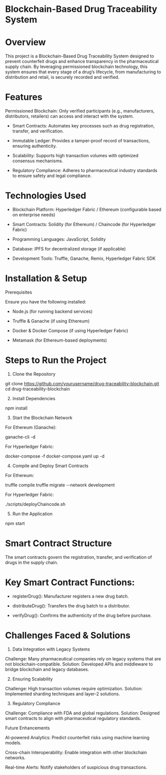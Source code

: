 # Blockchain-Based Drug Traceability System

# Overview

This project is a Blockchain-Based Drug Traceability System designed to prevent counterfeit drugs and enhance transparency in the pharmaceutical supply chain. By leveraging permissioned blockchain technology, this system ensures that every stage of a drug’s lifecycle, from manufacturing to distribution and retail, is securely recorded and verified.

# Features

Permissioned Blockchain: Only verified participants (e.g., manufacturers, distributors, retailers) can access and interact with the system.

- Smart Contracts: Automates key processes such as drug registration, transfer, and verification.

- Immutable Ledger: Provides a tamper-proof record of transactions, ensuring authenticity.

- Scalability: Supports high transaction volumes with optimized consensus mechanisms.

- Regulatory Compliance: Adheres to pharmaceutical industry standards to ensure safety and legal compliance.

# Technologies Used

- Blockchain Platform: Hyperledger Fabric / Ethereum (configurable based on enterprise needs)

- Smart Contracts: Solidity (for Ethereum) / Chaincode (for Hyperledger Fabric)

- Programming Languages: JavaScript, Solidity

- Database: IPFS for decentralized storage (if applicable)

- Development Tools: Truffle, Ganache, Remix, Hyperledger Fabric SDK

# Installation & Setup

Prerequisites

Ensure you have the following installed:

- Node.js (for running backend services)

- Truffle & Ganache (if using Ethereum)

- Docker & Docker Compose (if using Hyperledger Fabric)

- Metamask (for Ethereum-based deployments)

# Steps to Run the Project

1. Clone the Repository

git clone https://github.com/yourusername/drug-traceability-blockchain.git
cd drug-traceability-blockchain

2. Install Dependencies

npm install

3. Start the Blockchain Network

For Ethereum (Ganache):

ganache-cli -d

For Hyperledger Fabric:

docker-compose -f docker-compose.yaml up -d

4. Compile and Deploy Smart Contracts

For Ethereum:

truffle compile
truffle migrate --network development

For Hyperledger Fabric:

./scripts/deployChaincode.sh

5. Run the Application

npm start

# Smart Contract Structure

The smart contracts govern the registration, transfer, and verification of drugs in the supply chain.

# Key Smart Contract Functions:

- registerDrug(): Manufacturer registers a new drug batch.

- distributeDrug(): Transfers the drug batch to a distributor.

- verifyDrug(): Confirms the authenticity of the drug before purchase.


# Challenges Faced & Solutions

1. Data Integration with Legacy Systems

Challenge: Many pharmaceutical companies rely on legacy systems that are not blockchain-compatible.
Solution: Developed APIs and middleware to bridge blockchain and legacy databases.

2. Ensuring Scalability

Challenge: High transaction volumes require optimization.
Solution: Implemented sharding techniques and layer-2 solutions.

3. Regulatory Compliance

Challenge: Compliance with FDA and global regulations.
Solution: Designed smart contracts to align with pharmaceutical regulatory standards.

Future Enhancements

AI-powered Analytics: Predict counterfeit risks using machine learning models.

Cross-chain Interoperability: Enable integration with other blockchain networks.

Real-time Alerts: Notify stakeholders of suspicious drug transactions.
